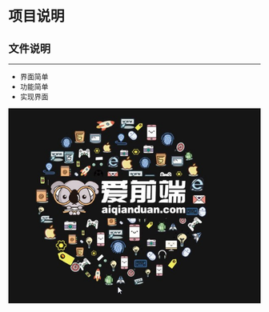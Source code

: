 # 项目说明
## 文件说明

-------------------------------------------

* 界面简单
* 功能简单
* 实现界面

![Image](https://raw.githubusercontent.com/aiqianduan234/aqdershouche/master/images/logo.png)